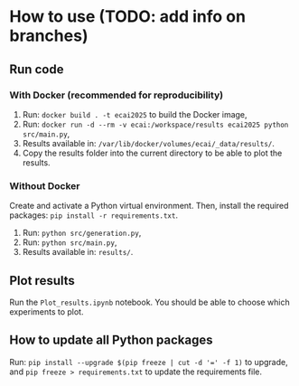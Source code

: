 # How to use (TODO: add info on branches)

## Run code

### With Docker (recommended for reproducibility)
1. Run: `docker build . -t ecai2025` to build the Docker image,
2. Run: `docker run -d --rm -v ecai:/workspace/results ecai2025 python src/main.py`,
3. Results available in: `/var/lib/docker/volumes/ecai/_data/results/`.
4. Copy the results folder into the current directory to be able to plot the results.

### Without Docker
Create and activate a Python virtual environment. Then, install the required packages: `pip install -r requirements.txt`. 

1. Run: `python src/generation.py`,
2. Run: `python src/main.py`,
3. Results available in: `results/`.

## Plot results
Run the `Plot_results.ipynb` notebook. You should be able to choose which experiments to plot.

## How to update all Python packages
Run: `pip install --upgrade $(pip freeze | cut -d '=' -f 1)` to upgrade, and `pip freeze > requirements.txt` to update the requirements file.
